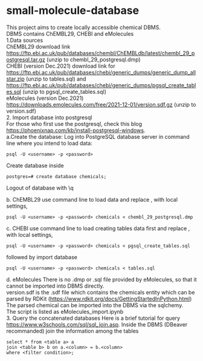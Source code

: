 # small-molecule-database
This project aims to create locally accessible chemical DBMS.  
DBMS contains ChEMBL29, CHEBI and eMolecules  
1.Data sources  
ChEMBL29 download link https://ftp.ebi.ac.uk/pub/databases/chembl/ChEMBLdb/latest/chembl_29_postgresql.tar.gz (unzip to chembl_29_postgresql.dmp)  
CHEBI (version Dec.2021) download link for https://ftp.ebi.ac.uk/pub/databases/chebi/generic_dumps/generic_dump_allstar.zip (unzip to tables.sql) and https://ftp.ebi.ac.uk/pub/databases/chebi/generic_dumps/pgsql_create_tables.sql (unzip to pgsql_create_tables.sql)  
eMolecules (version Dec.2021) https://downloads.emolecules.com/free/2021-12-01/version.sdf.gz (unzip to version.sdf)  
2. Import database into postgresql  
For those who first use the postgresql, check this blog https://phoenixnap.com/kb/install-postgresql-windows.  
a.Create the database: 
Log into PostgreSQL database server in command line where you intend to load data:
```
psql -U <username> -p <password>
```
Create database inside
```
postgres=# create database chemicals;
```
Logout of database with \q  

b. ChEMBL29 
use command line to load data and replace <username>, <password> with local settings,
```
psql -U <username> -p <password> chemicals < chembl_29_postgresql.dmp
```
c. CHEBI
use command line to load creating tables data first and replace <username>, <password> with local settings,
```
psql -U <username> -p <password> chemicals < pgsql_create_tables.sql
```
followed by import database
```
psql -U <username> -p <password> chemicals < tables.sql
```
d. eMolecules
There is no .dmp or .sql file provided by eMolecules, so that it cannot be imported into DBMS directly.   
version.sdf is the .sdf file which contains the chemicals entity which can be parsed by RDKit (https://www.rdkit.org/docs/GettingStartedInPython.html)  
The parsed chemical can be imported into the DBMS via the sqlchemy.  
The script is listed as eMolecules_import.ipynb  
3. Query the concatenated databases
Here is a brief tutorial for query https://www.w3schools.com/sql/sql_join.asp. Inside the DBMS (DBeaver recommanded) join the information among the tables
```
select * from <table a> a
join <table b> b on a.<column> = b.<column>
where <filter condition>;
```
